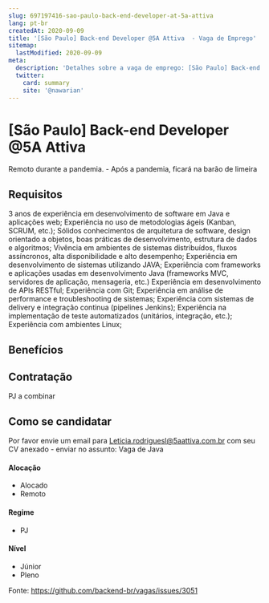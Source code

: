 ```yaml
---
slug: 697197416-sao-paulo-back-end-developer-at-5a-attiva
lang: pt-br
createdAt: 2020-09-09
title: '[São Paulo] Back-end Developer @5A Attiva  - Vaga de Emprego'
sitemap:
  lastModified: 2020-09-09
meta:
  description: 'Detalhes sobre a vaga de emprego: [São Paulo] Back-end Developer @5A Attiva '
  twitter:
    card: summary
    site: '@nawarian'
---
```


# [São Paulo] Back-end Developer @5A Attiva 


Remoto durante a pandemia. - Após a pandemia, ficará na barão de limeira  

## Requisitos
3 anos de experiência em desenvolvimento de software em Java e aplicações web;
Experiência no uso de metodologias ágeis (Kanban, SCRUM, etc.);
Sólidos conhecimentos de arquitetura de software, design orientado a objetos, boas práticas de desenvolvimento, estrutura de dados e algoritmos;
 Vivência em ambientes de sistemas distribuídos, fluxos assíncronos, alta disponibilidade e alto desempenho;
 Experiência em desenvolvimento de sistemas utilizando JAVA;
 Experiência com frameworks e aplicações usadas em desenvolvimento Java (frameworks MVC, servidores de aplicação, mensageria, etc.)
    Experiência em desenvolvimento de APIs RESTful;
    Experiência com Git;
    Experiência em análise de performance e troubleshooting de sistemas;
    Experiência com sistemas de delivery e integração continua (pipelines Jenkins);
    Experiência na implementação de teste automatizados (unitários, integração, etc.);
    Experiência com ambientes Linux;  

## Benefícios

## Contratação

PJ a combinar

## Como se candidatar

Por favor envie um email para Leticia.rodriguesl@5aattiva.com.br com seu CV anexado - enviar no assunto: Vaga de Java

#### Alocação
- Alocado
- Remoto

#### Regime
- PJ

#### Nível
- Júnior
- Pleno

Fonte: https://github.com/backend-br/vagas/issues/3051
